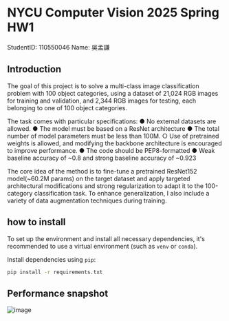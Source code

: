 # NYCU Computer Vision 2025 Spring HW1
StudentID: 110550046
Name: 吳孟謙
## Introduction
The goal of this project is to solve a multi-class image classification problem with 100 object categories, using a dataset of 21,024 RGB images for training and validation, and 2,344 RGB images for testing, each belonging to one of 100 object categories.

The task comes with particular specifications:
●	No external datasets are allowed.
●	The model must be based on a ResNet architecture
●	The total number of model parameters must be less than 100M.
○	Use of pretrained weights is allowed, and modifying the backbone architecture is encouraged to improve performance.
●	The code should be PEP8-formatted
●	Weak baseline accuracy of ~0.8 and strong baseline accuracy of ~0.923

The core idea of the method is to fine-tune a pretrained ResNet152 model(~60.2M params) on the target dataset and apply targeted architectural modifications and strong regularization to adapt it to the 100-category classification task. To enhance generalization, I also include a variety of data augmentation techniques during training.
## how to install
To set up the environment and install all necessary dependencies, it's recommended to use a virtual environment (such as `venv` or `conda`).

Install dependencies using `pip`:

```bash
pip install -r requirements.txt
```
## Performance snapshot
![image](https://github.com/user-attachments/assets/cf2588a7-4255-4892-87ca-a260a78da767)
